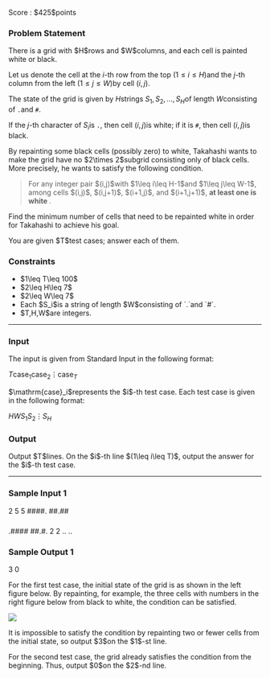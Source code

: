 
<div>

<span>

<span>

<p>
Score : $425$points
</p>

<div>

<section>

### **Problem Statement**

<p>
There is a grid with $H$rows and $W$columns, and each cell is painted white or black.

Let us denote the cell at the $i$-th row from the top $(1\leq i\leq H)$and the $j$-th column from the left $(1\leq j\leq W)$by cell $(i,j)$.

The state of the grid is given by $H$strings $S_1,S_2,\ldots,S_H$of length $W$consisting of `.`and `#`.

If the $j$-th character of $S_i$is `.`, then cell $(i,j)$is white; if it is `#`, then cell $(i,j)$is black.
</p>

<p>
By repainting some black cells (possibly zero) to white, Takahashi wants to make the grid have no $2\times 2$subgrid consisting only of black cells.
More precisely, he wants to satisfy the following condition.
</p>

<blockquote>

<p>
For any integer pair $(i,j)$with $1\leq i\leq H-1$and $1\leq j\leq W-1$,
among cells $(i,j)$, $(i,j+1)$, $(i+1,j)$, and $(i+1,j+1)$, 
<strong>
at least one is white
</strong>
.
</p>

</blockquote>

<p>
Find the minimum number of cells that need to be repainted white in order for Takahashi to achieve his goal.
</p>

<p>
You are given $T$test cases; answer each of them.
</p>

</section>

</div>

<div>

<section>

### **Constraints**

<ul>

<li>
$1\leq T\leq 100$
</li>

<li>
$2\leq H\leq 7$
</li>

<li>
$2\leq W\leq 7$
</li>

<li>
Each $S_i$is a string of length $W$consisting of `.`and `#`.
</li>

<li>
$T,H,W$are integers.
</li>

</ul>

</section>

</div>

---

<div>

<div>

<section>

### **Input**

<p>
The input is given from Standard Input in the following format:
</p>

<div>

$T$$\mathrm{case}_1$$\mathrm{case}_2$$\vdots$$\mathrm{case}_T$
</div>

<p>
$\mathrm{case}_i$represents the $i$-th test case.
Each test case is given in the following format:
</p>

<div>

$H$$W$$S_1$$S_2$$\vdots$$S_H$
</div>

</section>

</div>

<div>

<section>

### **Output**

<p>
Output $T$lines.
On the $i$-th line $(1\leq i\leq T)$, output the answer for the $i$-th test case.
</p>

</section>

</div>

</div>

---

<div>

<section>

### **Sample Input 1**

<div>

2
5 5
####.
##.##
#####
.####
##.#.
2 2
..
..

</div>

</section>

</div>

<div>

<section>

### **Sample Output 1**

<div>

3
0

</div>

<p>
For the first test case, the initial state of the grid is as shown in the left figure below.
By repainting, for example, the three cells with numbers in the right figure below from black to white, the condition can be satisfied.
</p>

<p>

<img src="https://img.atcoder.jp/abc424/166fd932b252ce1ef6ba3682f87e0f9e.png">

</img>

</p>

<p>
It is impossible to satisfy the condition by repainting two  or fewer cells from the initial state, so output $3$on the $1$-st line.
</p>

<p>
For the second test case, the grid already satisfies the condition from the beginning.
Thus, output $0$on the $2$-nd line.
</p>

</section>

</div>

</span>

</span>

</div>
